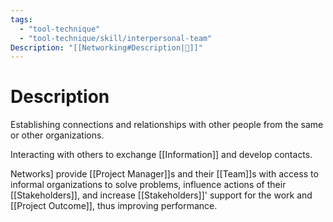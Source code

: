 ```yaml
---
tags:
  - "tool-technique"
  - "tool-technique/skill/interpersonal-team"
Description: "[[Networking#Description|📝]]"
---
```

# Description
Establishing connections and relationships with other people from the same or other organizations.

Interacting with others to exchange [[Information]] and develop contacts.

Networks] provide [[Project Manager]]s and their [[Team]]s with access to informal organizations to solve problems, influence actions of their [[Stakeholders]], and increase [[Stakeholders]]' support for the work and [[Project Outcome]], thus improving performance.
